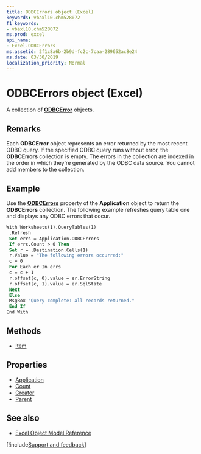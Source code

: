 ```yaml
---
title: ODBCErrors object (Excel)
keywords: vbaxl10.chm528072
f1_keywords:
- vbaxl10.chm528072
ms.prod: excel
api_name:
- Excel.ODBCErrors
ms.assetid: 2f1c8a6b-2b9d-fc2c-7caa-289652ac8e24
ms.date: 03/30/2019
localization_priority: Normal
---
```



# ODBCErrors object (Excel)

A collection of **[ODBCError](Excel.ODBCError.md)** objects.


## Remarks

Each **ODBCError** object represents an error returned by the most recent ODBC query. If the specified ODBC query runs without error, the **ODBCErrors** collection is empty. The errors in the collection are indexed in the order in which they're generated by the ODBC data source. You cannot add members to the collection.


## Example

Use the **[ODBCErrors](Excel.Application.ODBCErrors.md)** property of the **Application** object to return the **ODBCErrors** collection. The following example refreshes query table one and displays any ODBC errors that occur.

```vb
With Worksheets(1).QueryTables(1) 
 .Refresh 
 Set errs = Application.ODBCErrors 
 If errs.Count > 0 Then 
 Set r = .Destination.Cells(1) 
 r.Value = "The following errors occurred:" 
 c = 0 
 For Each er In errs 
 c = c + 1 
 r.offset(c, 0).value = er.ErrorString 
 r.offset(c, 1).value = er.SqlState 
 Next 
 Else 
 MsgBox "Query complete: all records returned." 
 End If 
End With 

```

## Methods

- [Item](Excel.ODBCErrors.Item.md)

## Properties

- [Application](Excel.OdbcErrors.Application.md)
- [Count](Excel.ODBCErrors.Count.md)
- [Creator](Excel.OdbcErrors.Creator.md)
- [Parent](Excel.OdbcErrors.Parent.md)

## See also

- [Excel Object Model Reference](overview/Excel/object-model.md)

[!include[Support and feedback](~/includes/feedback-boilerplate.md)]